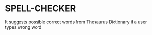 # SPELL-CHECKER
It suggests possible correct words from Thesaurus Dictionary if a user types wrong word
